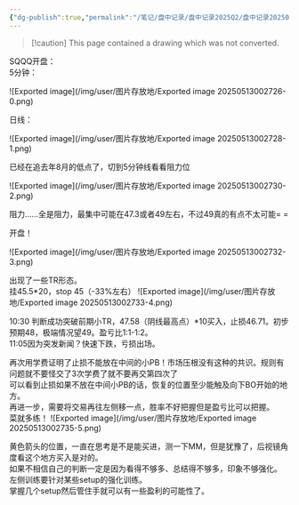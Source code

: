 ```yaml
---
{"dg-publish":true,"permalink":"/笔记/盘中记录/盘中记录2025Q2/盘中记录202504/20250404盘中记录/"}
---
```


> [!caution] This page contained a drawing which was not converted.   

SQQQ开盘：  
5分钟：

![Exported image](/img/user/图片存放地/Exported image 20250513002726-0.png)  

日线：

![Exported image](/img/user/图片存放地/Exported image 20250513002728-1.png)  

已经在追去年8月的低点了，切到5分钟线看看阻力位

![Exported image](/img/user/图片存放地/Exported image 20250513002730-2.png)  

阻力……全是阻力，最集中可能在47.3或者49左右，不过49真的有点不太可能= =

开盘！

![Exported image](/img/user/图片存放地/Exported image 20250513002732-3.png)

出现了一些TR形态。  
挂45.5*20，stop 45（-33%左右）
 ![Exported image](/img/user/图片存放地/Exported image 20250513002733-4.png)  

10:30 判断成功突破前期小TR，47.58（阴线最高点）*10买入，止损46.71。初步预期48，极端情况望49。盈亏比1:1-1:2。  
11:05因为突发新闻？快速下跌，亏损出场。
 
再次用学费证明了止损不能放在中间的小PB！市场压根没有这种的共识。规则有问题就不要怪交了3次学费了就不要再交第四次了  
可以看到止损如果不放在中间小PB的话，恢复的位置至少能触及向下BO开始的地方。  
再进一步，需要将交易再往左侧移一点，胜率不好把握但是盈亏比可以把握。  
菜就多练！
 ![Exported image](/img/user/图片存放地/Exported image 20250513002735-5.png)  

黄色箭头的位置，一直在思考是不是能买进，测一下MM，但是犹豫了，后视镜角度看这个地方买入是对的。  
如果不相信自己的判断一定是因为看得不够多、总结得不够多，印象不够强化。  
左侧训练要针对某些setup的强化训练。  
掌握几个setup然后管住手就可以有一些盈利的可能性了。